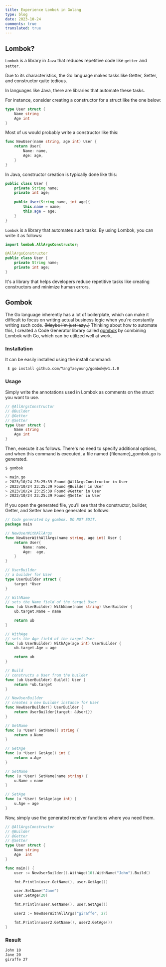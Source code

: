 ```yaml
---
title: Experience Lombok in Golang
type: blog
date: 2023-10-24
comments: true
translated: true
---
```

## Lombok?
`Lombok` is a library in `Java` that reduces repetitive code like `getter` and `setter`.

Due to its characteristics, the Go language makes tasks like Getter, Setter, and constructor quite tedious.

In languages like Java, there are libraries that automate these tasks.

For instance, consider creating a constructor for a struct like the one below:

```go
type User struct {
    Name string
    Age int
}
```

Most of us would probably write a constructor like this:
```go
func NewUser(name string, age int) User {
    return User{
        Name: name,
        Age: age,
    }
}
```

In Java, constructor creation is typically done like this:
```java
public class User {
    private String name;
    private int age;
    
    public User(String name, int age){
        this.name = name;
        this.age = age;
    } 
}
```

`Lombok` is a library that automates such tasks. By using Lombok, you can write it as follows:

```java
import lombok.AllArgsConstructor;

@AllArgsConstructor
public class User {
    private String name;
    private int age;
}
```

It's a library that helps developers reduce repetitive tasks like creating constructors and minimize human errors.

## Gombok
 The Go language inherently has a lot of boilerplate, which can make it difficult to focus on writing actual business logic when you're constantly writing such code. ~~(Maybe I'm just lazy..)~~
 Thinking about how to automate this, I created a Code Generator library called [gombok](https://github.com/YangTaeyoung/gombok) by combining Lombok with Go, which can be utilized well at work.

### Installation
It can be easily installed using the install command:
```bash
 $ go install github.com/YangTaeyoung/gombok@v1.1.0
```

### Usage
Simply write the annotations used in Lombok as comments on the struct you want to use.
```go
// @AllArgsConstructor
// @Builder
// @Getter
// @Setter
type User struct {
    Name string
    Age int
}
```

Then, execute it as follows. There's no need to specify additional options, and when this command is executed, a file named {filename}_gombok.go is generated.
```bash
$ gombok

> main.go
> 2023/10/24 23:25:39 Found @AllArgsConstructor in User
> 2023/10/24 23:25:39 Found @Builder in User
> 2023/10/24 23:25:39 Found @Getter in User
> 2023/10/24 23:25:39 Found @Setter in User
```

If you open the generated file, you'll see that the constructor, builder, Getter, and Setter have been generated as follows:
```go
// Code generated by gombok. DO NOT EDIT.
package main

// NewUserWithAllArgs
func NewUserWithAllArgs(name string, age int) User {
	return User{
		Name: name,
		Age:  age,
	}
}

// UserBuilder
// a builder for User
type UserBuilder struct {
	target *User
}

// WithName
// sets the Name field of the target User
func (ub UserBuilder) WithName(name string) UserBuilder {
	ub.target.Name = name

	return ub
}

// WithAge
// sets the Age field of the target User
func (ub UserBuilder) WithAge(age int) UserBuilder {
	ub.target.Age = age

	return ub
}

// Build
// constructs a User from the builder
func (ub UserBuilder) Build() User {
	return *ub.target
}

// NewUserBuilder
// creates a new builder instance for User
func NewUserBuilder() UserBuilder {
	return UserBuilder{target: &User{}}
}

// GetName
func (u *User) GetName() string {
	return u.Name
}

// GetAge
func (u *User) GetAge() int {
	return u.Age
}

// SetName
func (u *User) SetName(name string) {
	u.Name = name
}

// SetAge
func (u *User) SetAge(age int) {
	u.Age = age
}
```

Now, simply use the generated receiver functions where you need them.

```go
// @AllArgsConstructor
// @Builder
// @Getter
// @Setter
type User struct {
	Name string
	Age  int
}

func main() {
	user := NewUserBuilder().WithAge(10).WithName("John").Build()

	fmt.Println(user.GetName(), user.GetAge())

	user.SetName("Jane")
	user.SetAge(20)

	fmt.Println(user.GetName(), user.GetAge())

	user2 := NewUserWithAllArgs("giraffe", 27)

	fmt.Println(user2.GetName(), user2.GetAge())
}
```
### Result
```bash
John 10
Jane 20
giraffe 27
